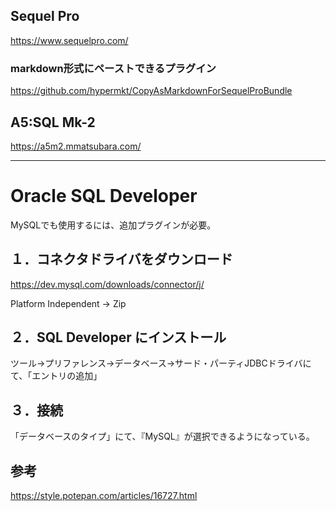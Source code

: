 ## Sequel Pro
<https://www.sequelpro.com/>


### markdown形式にペーストできるプラグイン
<https://github.com/hypermkt/CopyAsMarkdownForSequelProBundle>


## A5:SQL Mk-2
<https://a5m2.mmatsubara.com/>

_________________________________________________________________________________
# Oracle SQL Developer
MySQLでも使用するには、追加プラグインが必要。

## １．コネクタドライバをダウンロード
<https://dev.mysql.com/downloads/connector/j/>  


Platform Independent → Zip  


## ２．SQL Developer にインストール
ツール→プリファレンス→データベース→サード・パーティJDBCドライバにて、「エントリの追加」


## ３．接続
「データベースのタイプ」にて、『MySQL』が選択できるようになっている。



## 参考
<https://style.potepan.com/articles/16727.html>


